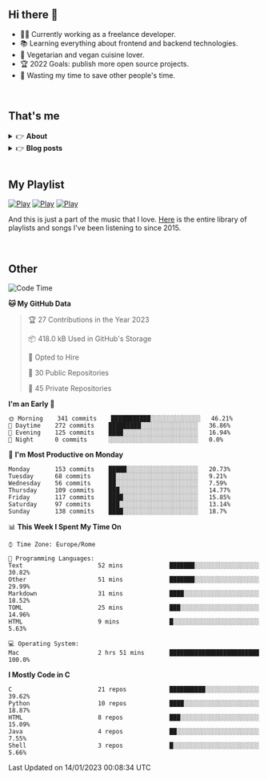 <h2>Hi there 👋</h2>

- 👨‍💻 Currently working as a freelance developer.
- :books: Learning everything about frontend and backend technologies.
- 🌱 Vegetarian and vegan cuisine lover.
- :trophy: 2022 Goals: publish more open source projects.
- :dart: Wasting my time to save other people's time.

<br>

## That's me
<!-- markdownlint-disable MD033 -->
<details>
    <summary>&#128073 <b>About</b></summary><br/>

<!-- BLOG-POST-LIST:START -->
- 👀 [About me](https://simonemargio.im/about/)
- 🧑‍💻 [Resume](https://simonemargio.im/resume/)
- 🤝 [Polywork](https://www.polywork.com/simonemargio)
<!-- BLOG-POST-LIST:END -->
</details>

<details>
    <summary>&#128073 <b>Blog posts</b></summary><br/>

<!-- BLOG-POST-LIST:START -->
- [LastPass](https://simonemargio.im/blog/lastpass/)
- [Apple Music](https://simonemargio.im/blog/applemusic/)
- [iCloud Keychain](https://simonemargio.im/blog/icloudkeychain/)
- [Digital legacy](https://simonemargio.im/blog/digitallegacy/)
- [Usability](https://simonemargio.im/blog/usability/)
- [Bitwarden](https://simonemargio.im/blog/bitwarden/)
- [About EXIF metadata](https://simonemargio.im/blog/aboutexifmetadata/)
- [Stop using whatsapp](https://simonemargio.im/blog/stopusingwhatsapp/)
- [Password Managers](https://simonemargio.im/blog/managepasswords/)
- [More...](https://simonemargio.im/blog/page/2/)
<!-- BLOG-POST-LIST:END -->
</details>

<br>

## My Playlist
[![Play](https://user-images.githubusercontent.com/22590804/173320312-c6ff4952-2d80-4da0-bc86-1a49d009b4a7.jpg)](https://music.apple.com/it/playlist/juice/pl.u-mJy83A8tGBvZWA)
[![Play](https://user-images.githubusercontent.com/22590804/173320788-49695c90-a4c3-48b3-8ac5-f6f4b944955f.jpg)](https://music.apple.com/it/playlist/gym/pl.u-38oWWgbT3gryK0)
[![Play](https://user-images.githubusercontent.com/22590804/173321081-fd673357-e189-4e1d-bf6a-fc8048872de2.jpg)](https://music.apple.com/it/playlist/relax/pl.u-9N9LLp3u27KNLk)

And this is just a part of the music that I love. [Here](https://simonemargiomusic.netlify.app) is the entire library of playlists and songs I've been listening to since 2015.

<br>

## Other

<!--START_SECTION:waka-->
![Code Time](http://img.shields.io/badge/Code%20Time-347%20hrs%2022%20mins-blue)

**🐱 My GitHub Data** 

> 🏆 27 Contributions in the Year 2023
 > 
> 📦 418.0 kB Used in GitHub's Storage 
 > 
> 💼 Opted to Hire
 > 
> 📜 30 Public Repositories 
 > 
> 🔑 45 Private Repositories  
 > 
**I'm an Early 🐤** 

```text
🌞 Morning    341 commits    ███████████░░░░░░░░░░░░░░   46.21% 
🌆 Daytime    272 commits    █████████░░░░░░░░░░░░░░░░   36.86% 
🌃 Evening    125 commits    ████░░░░░░░░░░░░░░░░░░░░░   16.94% 
🌙 Night      0 commits      ░░░░░░░░░░░░░░░░░░░░░░░░░   0.0%

```
📅 **I'm Most Productive on Monday** 

```text
Monday       153 commits    █████░░░░░░░░░░░░░░░░░░░░   20.73% 
Tuesday      68 commits     ██░░░░░░░░░░░░░░░░░░░░░░░   9.21% 
Wednesday    56 commits     ██░░░░░░░░░░░░░░░░░░░░░░░   7.59% 
Thursday     109 commits    ███░░░░░░░░░░░░░░░░░░░░░░   14.77% 
Friday       117 commits    ████░░░░░░░░░░░░░░░░░░░░░   15.85% 
Saturday     97 commits     ███░░░░░░░░░░░░░░░░░░░░░░   13.14% 
Sunday       138 commits    ████░░░░░░░░░░░░░░░░░░░░░   18.7%

```


📊 **This Week I Spent My Time On** 

```text
⌚︎ Time Zone: Europe/Rome

💬 Programming Languages: 
Text                     52 mins             ███████░░░░░░░░░░░░░░░░░░   30.82% 
Other                    51 mins             ███████░░░░░░░░░░░░░░░░░░   29.99% 
Markdown                 31 mins             ████░░░░░░░░░░░░░░░░░░░░░   18.52% 
TOML                     25 mins             ███░░░░░░░░░░░░░░░░░░░░░░   14.96% 
HTML                     9 mins              █░░░░░░░░░░░░░░░░░░░░░░░░   5.63%

💻 Operating System: 
Mac                      2 hrs 51 mins       █████████████████████████   100.0%

```

**I Mostly Code in C** 

```text
C                        21 repos            ██████████░░░░░░░░░░░░░░░   39.62% 
Python                   10 repos            ████░░░░░░░░░░░░░░░░░░░░░   18.87% 
HTML                     8 repos             ███░░░░░░░░░░░░░░░░░░░░░░   15.09% 
Java                     4 repos             ██░░░░░░░░░░░░░░░░░░░░░░░   7.55% 
Shell                    3 repos             █░░░░░░░░░░░░░░░░░░░░░░░░   5.66%

```



 Last Updated on 14/01/2023 00:08:34 UTC
<!--END_SECTION:waka-->



